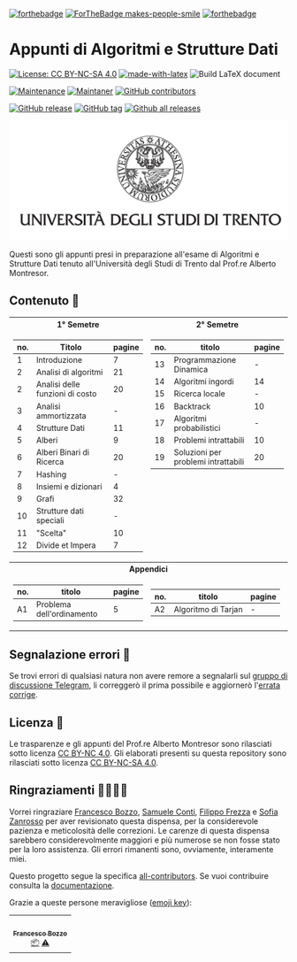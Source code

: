 [![forthebadge](https://forthebadge.com/images/badges/built-with-love.svg)](https://forthebadge.com)
[![ForTheBadge makes-people-smile](http://ForTheBadge.com/images/badges/makes-people-smile.svg)](http://forthebadge.com)
[![forthebadge](https://forthebadge.com/images/badges/contains-tasty-spaghetti-code.svg)](https://forthebadge.com)

# Appunti di Algoritmi e Strutture Dati

[![License: CC BY-NC-SA 4.0](https://img.shields.io/badge/License-CC%20BY--NC--SA%204.0-lightgrey.svg)](https://creativecommons.org/licenses/by-nc-sa/4.0/)
[![made-with-latex](https://img.shields.io/badge/Made%20with-LaTeX-1f425f.svg)](https://www.latex-project.org/)
![Build LaTeX document](https://github.com/emanuelenardi/latex-algorithms/workflows/Build%20LaTeX%20document/badge.svg)

[![Maintenance](https://img.shields.io/badge/Maintained%3F-yes-green.svg)](https://GitHub.com/emanuelenardi/latex-algorithms/graphs/commit-activity)
[![Maintaner](https://img.shields.io/badge/maintainer-emanuelenardi-green)](https://github.com/emanuelenardi)
[![GitHub contributors](https://img.shields.io/github/contributors/emanuelenardi/latex-algorithms.svg)](https://github.com/emanuelenardi/latex-algorithms/graphs/contributors/)

[![GitHub release](https://img.shields.io/github/release/emanuelenardi/latex-algorithms.svg)](https://github.com/emanuelenardi/latex-algorithms/releases/)
[![GitHub tag](https://img.shields.io/github/tag/emanuelenardi/latex-algorithms.svg)](https://github.com/emanuelenardi/latex-algorithms/tags/)
[![Github all releases](https://img.shields.io/github/downloads/emanuelenardi/latex-algorithms/total.svg)](https://github.com/emanuelenardi/latex-algorithms/releases/)

![logo](src/assets/figures/logo/logo-unitn.png)

Questi sono gli appunti presi in preparazione all'esame di Algoritmi e Strutture Dati tenuto all'Università degli Studi di Trento dal Prof.re Alberto Montresor.

## Contenuto 📖

<table>
<tr><th>1° Semetre</th><th>2° Semetre</th></tr>
<tr><td align="center">

| no. | Titolo                          | pagine |
| --- | ------------------------------- | --- |
| 1   | Introduzione                    | 7  |
| 2   | Analisi di algoritmi            | 21 |
| 2   | Analisi delle funzioni di costo | 20 |
| 3   | Analisi ammortizzata            | -  |
| 4   | Strutture Dati                  | 11 |
| 5   | Alberi                          | 9  |
| 6   | Alberi Binari di Ricerca        | 20 |
| 7   | Hashing                         | -  |
| 8   | Insiemi e dizionari             | 4  |
| 9   | Grafi                           | 32 |
| 10  | Strutture dati speciali         | -  |
| 11  | "Scelta"                        | 10 |
| 12  | Divide et Impera                | 7  |

</td><td valign="top" align="center">

| no. | titolo                                | pagine |
| --- | ------------------------------------- | --- |
| 13  | Programmazione Dinamica               | -  |
| 14  | Algoritmi ingordi                     | 14 |
| 15  | Ricerca locale                        | -  |
| 16  | Backtrack                             | 10 |
| 17  | Algoritmi probabilistici              | -  |
| 18  | Problemi intrattabili                 | 10 |
| 19  | Soluzioni per problemi intrattabili   | 20 |

</td></tr>
<tr><th colspan="2">Appendici</th></tr>
<tr><td align="center">
	
| no. | titolo                          | pagine |
| --- | ------------------------------- | --- |
| A1  | Problema dell'ordinamento       |  5  |

</td><td align="center">
	
| no. | titolo                          | pagine |
| --- | ------------------------------- | --- |
| A2  | Algoritmo di Tarjan             |  -  |

</td></tr>
</table>

## Segnalazione errori 🐞

Se trovi errori di qualsiasi natura non avere remore a segnalarli sul [gruppo di discussione Telegram](https://t.me/DiscussioneDispensaAlgoritmi), li correggerò il prima possibile e aggiornerò l'[errata corrige](https://github.com/emanuelenardi/latex-algorithms/wiki/Errata-corrige).

## Licenza 📃

Le trasparenze e gli appunti del Prof.re Alberto Montresor sono rilasciati sotto licenza [CC BY-NC 4.0](https://creativecommons.org/licenses/by-sa/4.0/deed.it).
Gli elaborati presenti su questa repository sono rilasciati sotto licenza [CC BY-NC-SA 4.0](https://creativecommons.org/licenses/by-nc-sa/4.0/deed.it).

## Ringraziamenti 🙌🏻🙇🏻

Vorrei ringraziare [Francesco Bozzo](https://github.com/FrancescoBozzo),  [Samuele Conti](https://github.com/Samaretas), [Filippo Frezza](https://github.com/morethanmad) e [Sofia Zanrosso](https://github.com/sofiazanrosso) per aver revisionato questa dispensa, per la considerevole pazienza e meticolosità delle correzioni.
Le carenze di questa dispensa sarebbero considerevolmente maggiori e più numerose se non fosse stato per la loro assistenza.
Gli errori rimanenti sono, ovviamente, interamente miei.

Questo progetto segue la specifica [all-contributors](https://github.com/all-contributors/all-contributors).
Se vuoi contribuire consulta la [documentazione](docs/CONTRIBUTING.md).

Grazie a queste persone meravigliose ([emoji key](https://allcontributors.org/docs/en/emoji-key)):

<!-- ALL-CONTRIBUTORS-LIST:START - Do not remove or modify this section -->
<!-- prettier-ignore-start -->
<!-- markdownlint-disable -->
<table>
  <tr>
    <td align="center"><a href="https://github.com/FrancescoBozzo"><img src="https://avatars.githubusercontent.com/u/32967065?v=4?s=100" width="100px;" alt=""/><br /><sub><b>Francesco Bozzo</b></sub></a><br /><a href="#platform-FrancescoBozzo" title="Packaging/porting to new platform">📦</a> <a href="https://github.com/emanuelenardi/latex-algorithms/commits?author=FrancescoBozzo" title="Tests">⚠️</a></td>
  </tr>
</table>

<!-- markdownlint-restore -->
<!-- prettier-ignore-end -->

<!-- ALL-CONTRIBUTORS-LIST:END -->
